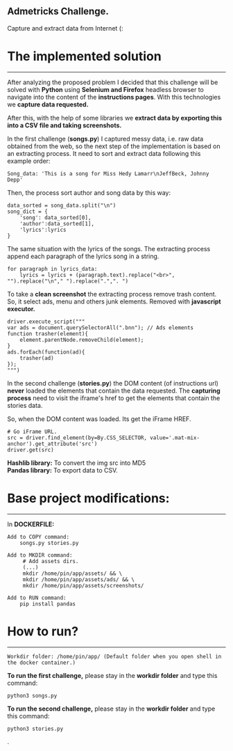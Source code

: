 ## Admetricks Challenge.
Capture and extract data from Internet (:

# The implemented solution
***
After analyzing the proposed problem I decided that this challenge will be solved with **Python** using **Selenium and Firefox** headless browser to navigate into the 
content of the **instructions pages**. With this technologies we **capture data requested.**

After this, with the help of some libraries we **extract data by exporting this into a CSV file and taking screenshots.**

In the first challenge (**songs.py**) I captured messy data, i.e. raw data obtained from the web, so the next step of the implementation is based on an extracting process. It need to sort and extract data following this example order:

    Song_data: 'This is a song for Miss Hedy Lamarr\nJeffBeck, Johnny Depp'

Then, the process sort author and song data by this way:

    data_sorted = song_data.split("\n")
    song_dict = {
        'song': data_sorted[0],
        'author':data_sorted[1],
        'lyrics':lyrics
    }

The same situation with the lyrics of the songs. The extracting process append each paragraph of the lyrics song in a string.

    for paragraph in lyrics_data:
        lyrics = lyrics + (paragraph.text).replace("<br>", "").replace("\n"," ").replace(".",". ")
 
 To take a **clean screenshot**  the extracting process remove trash content. So, it select ads, menu and others junk elements. Removed with **javascript executor.**
    
    driver.execute_script("""
    var ads = document.querySelectorAll(".bnn"); // Ads elements
    function trasher(element){
        element.parentNode.removeChild(element);
    }
    ads.forEach(function(ad){
        trasher(ad)
    });
    """)
    
In the second challenge (**stories.py**) the DOM content (of instructions url) **never** loaded the elements that contain the data requested. The **capturing process** need to visit the iframe's href to get the elements that contain the stories data.

So, when the DOM content was loaded. Its get the iFrame HREF.

    # Go iFrame URL.
    src = driver.find_element(by=By.CSS_SELECTOR, value='.mat-mix-anchor').get_attribute('src')
    driver.get(src)

**Hashlib library:** To convert the img src into MD5<br>
**Pandas library:** To export data to CSV.

# Base project modifications:
***
In **DOCKERFILE:**

    Add to COPY command:
        songs.py stories.py
    
    Add to MKDIR command:
         # Add assets dirs.
         (...)
         mkdir /home/pin/app/assets/ && \
         mkdir /home/pin/app/assets/ads/ && \
         mkdir /home/pin/app/assets/screenshots/
         
    Add to RUN command:
        pip install pandas
        
# How to run?
***

    Workdir folder: /home/pin/app/ (Default folder when you open shell in the docker container.)

**To run the first challenge,** please stay in the **workdir folder** and type this command:

    python3 songs.py

**To run the second challenge,** please stay in the **workdir folder** and type this command:

    python3 stories.py

.


